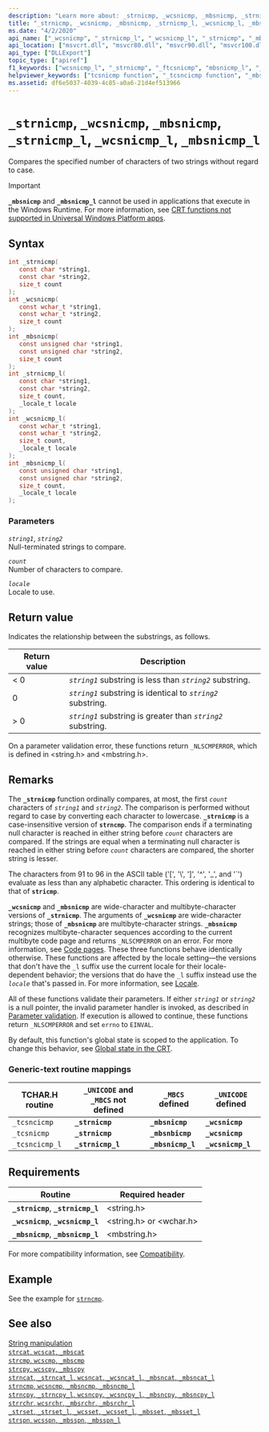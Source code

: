 ```yaml
---
description: "Learn more about: _strnicmp, _wcsnicmp, _mbsnicmp, _strnicmp_l, _wcsnicmp_l, _mbsnicmp_l"
title: "_strnicmp, _wcsnicmp, _mbsnicmp, _strnicmp_l, _wcsnicmp_l, _mbsnicmp_l"
ms.date: "4/2/2020"
api_name: ["_wcsnicmp", "_strnicmp_l", "_wcsnicmp_l", "_strnicmp", "_mbsnicmp", "_mbsnicmp_l", "_o__mbsnicmp", "_o__mbsnicmp_l", "_o__strnicmp", "_o__strnicmp_l", "_o__wcsnicmp", "_o__wcsnicmp_l"]
api_location: ["msvcrt.dll", "msvcr80.dll", "msvcr90.dll", "msvcr100.dll", "msvcr100_clr0400.dll", "msvcr110.dll", "msvcr110_clr0400.dll", "msvcr120.dll", "msvcr120_clr0400.dll", "ucrtbase.dll", "api-ms-win-crt-multibyte-l1-1-0.dll", "api-ms-win-crt-string-l1-1-0.dll", "ntoskrnl.exe", "api-ms-win-crt-private-l1-1-0.dll"]
api_type: ["DLLExport"]
topic_type: ["apiref"]
f1_keywords: ["wcsnicmp_l", "_strnicmp", "_ftcsnicmp", "mbsnicmp_l", "_ftcsncicmp", "mbsnicmp", "_tcsncicmp", "_mbsnicmp", "_tcsnicmp", "strnicmp_l", "_wcsnicmp", "_wcsnicmp_l", "CORECRT_WSTRING/_wcsnicmp", "CORECRT_WSTRING/_wcsnicmp_l", "string/_strnicmp", "string/_strnicmp_l"]
helpviewer_keywords: ["tcsnicmp function", "_tcsncicmp function", "_mbsnicmp_l function", "mbsnicmp_l function", "wcsnicmp_l function", "wcsnicmp function", "string comparison [C++], lowercase", "ftcsnicmp function", "strnicmp_l function", "strncmp function", "_strnicmp function", "strings [C++], comparing characters of", "_wcsnicmp_l function", "tcsncicmp function", "string comparison [C++], strncmp function", "_mbsnicmp function", "ftcsncicmp function", "_tcsnicmp function", "_ftcsncicmp function", "_strnicmp_l function", "_ftcsnicmp function", "characters [C++], comparing", "mbsnicmp function", "_wcsnicmp function"]
ms.assetid: df6e5037-4039-4c85-a0a6-21d4ef513966
---
```

# `_strnicmp`, `_wcsnicmp`, `_mbsnicmp`, `_strnicmp_l`, `_wcsnicmp_l`, `_mbsnicmp_l`

Compares the specified number of characters of two strings without regard to case.

> [!IMPORTANT]
> **`_mbsnicmp`** and **`_mbsnicmp_l`** cannot be used in applications that execute in the Windows Runtime. For more information, see [CRT functions not supported in Universal Windows Platform apps](../../cppcx/crt-functions-not-supported-in-universal-windows-platform-apps.md).

## Syntax

```C
int _strnicmp(
   const char *string1,
   const char *string2,
   size_t count
);
int _wcsnicmp(
   const wchar_t *string1,
   const wchar_t *string2,
   size_t count
);
int _mbsnicmp(
   const unsigned char *string1,
   const unsigned char *string2,
   size_t count
);
int _strnicmp_l(
   const char *string1,
   const char *string2,
   size_t count,
   _locale_t locale
);
int _wcsnicmp_l(
   const wchar_t *string1,
   const wchar_t *string2,
   size_t count,
   _locale_t locale
);
int _mbsnicmp_l(
   const unsigned char *string1,
   const unsigned char *string2,
   size_t count,
   _locale_t locale
);
```

### Parameters

*`string1`*, *`string2`*\
Null-terminated strings to compare.

*`count`*\
Number of characters to compare.

*`locale`*\
Locale to use.

## Return value

Indicates the relationship between the substrings, as follows.

|Return value|Description|
|------------------|-----------------|
|< 0|*`string1`* substring is less than *`string2`* substring.|
|0|*`string1`* substring is identical to *`string2`* substring.|
|> 0|*`string1`* substring is greater than *`string2`* substring.|

On a parameter validation error, these functions return `_NLSCMPERROR`, which is defined in \<string.h> and \<mbstring.h>.

## Remarks

The **`_strnicmp`** function ordinally compares, at most, the first *`count`* characters of *`string1`* and *`string2`*. The comparison is performed without regard to case by converting each character to lowercase. **`_strnicmp`** is a case-insensitive version of **`strncmp`**. The comparison ends if a terminating null character is reached in either string before *`count`* characters are compared. If the strings are equal when a terminating null character is reached in either string before *`count`* characters are compared, the shorter string is lesser.

The characters from 91 to 96 in the ASCII table ('[', '\\', ']', '^', '_', and '\`') evaluate as less than any alphabetic character. This ordering is identical to that of **`stricmp`**.

**`_wcsnicmp`** and **`_mbsnicmp`** are wide-character and multibyte-character versions of **`_strnicmp`**. The arguments of **`_wcsnicmp`** are wide-character strings; those of **`_mbsnicmp`** are multibyte-character strings. **`_mbsnicmp`** recognizes multibyte-character sequences according to the current multibyte code page and returns `_NLSCMPERROR` on an error. For more information, see [Code pages](../code-pages.md). These three functions behave identically otherwise. These functions are affected by the locale setting—the versions that don't have the `_l` suffix use the current locale for their locale-dependent behavior; the versions that do have the `_l` suffix instead use the *`locale`* that's passed in. For more information, see [Locale](../locale.md).

All of these functions validate their parameters. If either *`string1`* or *`string2`* is a null pointer, the invalid parameter handler is invoked, as described in [Parameter validation](../parameter-validation.md). If execution is allowed to continue, these functions return `_NLSCMPERROR` and set `errno` to `EINVAL`.

By default, this function's global state is scoped to the application. To change this behavior, see [Global state in the CRT](../global-state.md).

### Generic-text routine mappings

|TCHAR.H routine|`_UNICODE` and `_MBCS` not defined|`_MBCS` defined|`_UNICODE` defined|
|---------------------|------------------------------------|--------------------|-----------------------|
|`_tcsncicmp`|**`_strnicmp`**|**`_mbsnicmp`**|**`_wcsnicmp`**|
|`_tcsnicmp`|**`_strnicmp`**|**`_mbsnbicmp`**|**`_wcsnicmp`**|
|`_tcsncicmp_l`|**`_strnicmp_l`**|**`_mbsnicmp_l`**|**`_wcsnicmp_l`**|

## Requirements

|Routine|Required header|
|-------------|---------------------|
|**`_strnicmp`**, **`_strnicmp_l`**|\<string.h>|
|**`_wcsnicmp`**, **`_wcsnicmp_l`**|\<string.h> or \<wchar.h>|
|**`_mbsnicmp`**, **`_mbsnicmp_l`**|\<mbstring.h>|

For more compatibility information, see [Compatibility](../compatibility.md).

## Example

See the example for [`strncmp`](strncmp-wcsncmp-mbsncmp-mbsncmp-l.md).

## See also

[String manipulation](../string-manipulation-crt.md)\
[`strcat`, `wcscat`, `_mbscat`](strcat-wcscat-mbscat.md)\
[`strcmp`, `wcscmp`, `_mbscmp`](strcmp-wcscmp-mbscmp.md)\
[`strcpy`, `wcscpy`, `_mbscpy`](strcpy-wcscpy-mbscpy.md)\
[`strncat`, `_strncat_l`, `wcsncat`, `_wcsncat_l`, `_mbsncat`, `_mbsncat_l`](strncat-strncat-l-wcsncat-wcsncat-l-mbsncat-mbsncat-l.md)\
[`strncmp`, `wcsncmp`, `_mbsncmp`, `_mbsncmp_l`](strncmp-wcsncmp-mbsncmp-mbsncmp-l.md)\
[`strncpy`, `_strncpy_l`, `wcsncpy`, `_wcsncpy_l`, `_mbsncpy`, `_mbsncpy_l`](strncpy-strncpy-l-wcsncpy-wcsncpy-l-mbsncpy-mbsncpy-l.md)\
[`strrchr`, `wcsrchr`, `_mbsrchr`, `_mbsrchr_l`](strrchr-wcsrchr-mbsrchr-mbsrchr-l.md)\
[`_strset`, `_strset_l`, `_wcsset`, `_wcsset_l`, `_mbsset`, `_mbsset_l`](strset-strset-l-wcsset-wcsset-l-mbsset-mbsset-l.md)\
[`strspn`, `wcsspn`, `_mbsspn`, `_mbsspn_l`](strspn-wcsspn-mbsspn-mbsspn-l.md)
